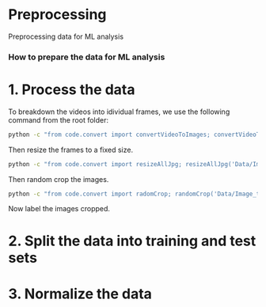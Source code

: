 # Preprocessing
Preprocessing data for ML analysis

### How to prepare the data for ML analysis
# 1. Process the data
To breakdown the videos into idividual frames, we use the following command from the root folder: 
``` bash
python -c "from code.convert import convertVideoToImages; convertVideoToImages('Data/Videos/', 'Data/Image_temp/')"
```
Then resize the frames to a fixed size.
``` bash
python -c "from code.convert import resizeAllJpg; resizeAllJpg('Data/Image_temp/', (1080, 1920))"
```
Then random crop the images. 
``` bash
python -c "from code.convert import radomCrop; randomCrop('Data/Image_temp/', 'Data/Images/', (256,256))"
```
Now label the images cropped. 
# 2. Split the data into training and test sets
# 3. Normalize the data
